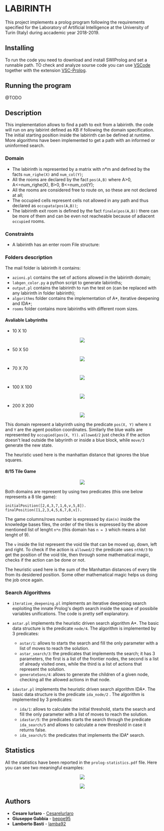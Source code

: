 # LABIRINTH 

This project implements a prolog program following the requirements specified for the Laboratory of Artificial Intelligence at the University of Turin (Italy) during accademic year 2018-2019.

## Installing

To run the code you need to download and install SWIProlog and set a runnable path.
TO check and analyze sourse code you can use [VSCode](https://code.visualstudio.com/download) together with the extension [VSC-Prolog](https://marketplace.visualstudio.com/items?itemName=arthurwang.vsc-prolog).

## Running the program

@TODO

## Description

This implementation allows to find a path to exit from a labirinth. the code will run on any labirint defined as KB if following the domain specification. The initial starting position inside the labirinth can be defined at runtime. More algorithms have been implemented to get a path with an informed or uninformed search. 

### Domain

- The labirinth is represented by a matrix with n*m and defined by the facts `num_righe(X)` and `num_col(Y)`;
- All the rooms are declared by the fact `pos(A,B)` where A>0, A<=num_righe(X), B>0, B<=num_col(Y);
- All the rooms are considered free to route on, so these are not declared at all;
- The occupied cells represent cells not allowed in any path and thus declared as `occupata(pos(A,B))`;
- The labirinth exit room is defined by the fact `finale(pos(A,B))` there can be more of them and can be even not reacheable because of adiacent `occupied` rooms.


### Constraints
- A labirinth has an enter room
File structure:


### Folders description

The mail folder is labirinth it contains: 
- `azioni.pl` contains the set of actions allowed in the labirinth domain;
- `labgen_color.py` a python script to generate labirinths;
- `output.pl` contains the labirinth to run the test on (can be replaced with any labirinth in folder labirinth);
- `algorithms` folder contains the implementation of A*, iterative deepening and IDA*;
- `rooms` folder contains more labirinths with different room sizes.

#### Avaliable Labyrinths
- 10 X 10
<p align="center">
  <kbd>
  <img src="https://github.com/VittorioParagallo/IALAB_2019-2020/blob/master/Prolog/labirinth/rooms/Maze_10x10.png"/>
    </kbd>
</p>

- 50 X 50
<p align="center">
  <kbd>
  <img src="https://github.com/VittorioParagallo/IALAB_2019-2020/blob/master/Prolog/labirinth/rooms/Maze_50x50.png"/>
  </kbd>
</p>

- 70 X 70
<p align="center">
  <kbd>
  <img src="https://github.com/VittorioParagallo/IALAB_2019-2020/blob/master/Prolog/labirinth/rooms/Maze_70x70.png"/>
     </kbd>
</p>

- 100 X 100
<p align="center">
  <kbd>
  <img src="https://github.com/VittorioParagallo/IALAB_2019-2020/blob/master/Prolog/labirinth/rooms/Maze_100x100.png"/>
     </kbd>
</p>

- 200 X 200
<p align="center">
  <kbd>
  <img src="https://github.com/VittorioParagallo/IALAB_2019-2020/blob/master/Prolog/labirinth/rooms/Maze_200x200.png"/>
     </kbd>
</p>

This domain represent a labyrinth using the predicate `pos(X, Y)` where `X` and `Y` are the agent position coordinates. Similarly the blue walls are represented by `occupied(pos(X, Y))`. `allowed/2` just checks if the action doesn't lead outside the labyrinth or inside a blue block, while `move/3` generate the new state.

The heuristic used here is the manhattan distance that ignores the blue squares.

#### 8/15 Tile Game

<p align="center">
  <img src="https://raw.githubusercontent.com/lamba92/prolog-project/master/stuff/tiles.png"/>
</p>

Both domains are represent by using two predicates (this one below represents a 8 tile game):

`initialPosition([2,4,3,7,1,6,v,5,8]).`
`finalPosition([1,2,3,4,5,6,7,8,v]).`

The game columns/rows number is expressed by `dim(n)` inside the knowledge bases files, the order of the tiles is expressed by the above mentioned list of lenght `n*n` (this domain has `n = 3` which means a list lenght of 9).

The `v` inside the list represent the void tile that can be moved up, down, left and right. To check if the action is `allowed/2` the predicate uses `nth0/3` to get the position of the void tile, then through some mathematical magic, checks if the action can be done or not.

The heuristic used here is the sum of the Manhattan distances of every tile from its desidered position. Some other mathematical magic helps us doing the job once again.

### Search Algorithms

- `iterative_deepening.pl` implements an iterative deepening search exploiting the innate Prolog's depth search inside the space of possibile variables unifications. The code is pretty self explanatory.

- `astar.pl` implements the heuristic driven search algorithm A*. The basic data structure is the predicate `node/4`. The algorithm is implemented by 3 predicates:
  - `astar/1`: allows to starts the search and fill the only parameter with a list of moves to reach the solution.
  - `astar_search/3`: the predicates that implements the search; it has 3 parameters, the first is a list of the frontier nodes, the second is a list of already visited ones, while the third is a list of actions that represent the solution.
  - `generateSons/4`: allows to generate the children of a given node, checking all the allowed actions in that node.

- `idastar.pl` implements the heuristic driven search algorithm IDA*. The basic data structure is the predicate `ida_node/2` . The algorithm is implemented by 3 predicates:
  - `ida/1`: allows to calculate the initial threshold, starts the search and fill the only parameter with a list of moves to reach the solution.
  - `idastar/5`: the predicates starts the search through the predicate `ida_search/5` and allows to calculate a new threshold in case it returns false.
  - `ida_search/5`: the predicates that implements the IDA* search.

## Statistics

All the statistics have been reported in the `prolog-statistics.pdf` file. Here you can see two meaningful examples:

<p align="center">
  <img src="https://github.com/lamba92/prolog-project/blob/master/stuff/15_D.PNG"/>
 </p>
<p align="center">
  <img src="https://github.com/lamba92/prolog-project/blob/master/stuff/Lab%205x5.PNG"/>
</p>

## Authors

- **Cesare Iurlaro** - [CesareIurlaro](https://github.com/CesareIurlaro)
- **Giuseppe Gabbia**  - [beppe95](https://github.com/beppe95)
- **Lamberto Basti**  - [lamba92](https://github.com/lamba92)

